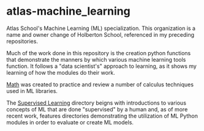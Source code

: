 # atlas-machine_learning

Atlas School's Machine Learning (ML) specialization.
This organization is a name and owner change of Holberton School, referenced in my preceding repositories.

Much of the work done in this repository is the creation python functions that demonstrate the manners by which various machine learning tools function. It follows a "data scientist's" approach to learning, as it shows my learning of how the modules do their work.

[Math](./math/) was created to practice and review a number of calculus techniques used in ML libraries.

The [Supervised Learning](./supervised_learning/) directory beigns with introductions to various concepts of ML that are done "supervised" by a human and, as of more recent work, features directories demonstrating the utilization of ML Python modules in order to evaluate or create ML models.
